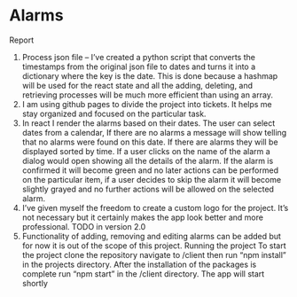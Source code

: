 # Alarms
Report
1. Process json file – I’ve created a python script that converts the timestamps from the
original json file to dates and turns it into a dictionary where the key is the date. This is done
because a hashmap will be used for the react state and all the adding, deleting, and
retrieving processes will be much more efficient than using an array.
2. I am using github pages to divide the project into tickets. It helps me stay organized and
focused on the particular task.
3. In react I render the alarms based on their dates. The user can select dates from a calendar,
If there are no alarms a message will show telling that no alarms were found on this date. If
there are alarms they will be displayed sorted by time. If a user clicks on the name of the
alarm a dialog would open showing all the details of the alarm. If the alarm is confirmed it
will become green and no later actions can be performed on the particular item, if a user
decides to skip the alarm it will become slightly grayed and no further actions will be allowed
on the selected alarm.
4. I’ve given myself the freedom to create a custom logo for the project. It’s not necessary but
it certainly makes the app look better and more professional.
TODO in version 2.0
1. Functionality of adding, removing and editing alarms can be added but for now it is out of
the scope of this project.
Running the project
To start the project clone the repository navigate to /client then run “npm install” in the
projects directory. After the installation of the packages is complete run “npm start” in the /client
directory. The app will start shortly
